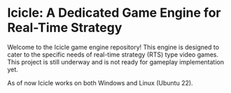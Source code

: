 # Icicle: A Dedicated Game Engine for Real-Time Strategy
Welcome to the Icicle game engine repository! This engine is designed to cater to the specific needs of real-time strategy (RTS) type video games. This project is still underway and is not ready for gameplay implementation yet. 

As of now Icicle works on both Windows and Linux (Ubuntu 22).
